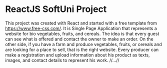 # ReactJS SoftUni Project

This project was created with React and started with a free template from https://www.free-css.com/. It is Single Page Application that represents a website for bio vegetables, fruits, and cereals. The idea is that every guest can see what is offered and contact the owner to make an order. On the other side, if you have a farm and produce vegetables, fruits, or cereals and are looking for a place to sell, that is the right website. Every producer can make a registration and upload information about his product as texts, images, and contact details to represent his work. //...// 


